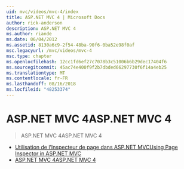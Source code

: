 ```yaml
---
uid: mvc/videos/mvc-4/index
title: ASP.NET MVC 4 | Microsoft Docs
author: rick-anderson
description: ASP.NET MVC 4
ms.author: riande
ms.date: 06/04/2012
ms.assetid: 8130a6c9-2f54-48ba-90f6-0ba52e98f0af
msc.legacyurl: /mvc/videos/mvc-4
msc.type: chapter
ms.openlocfilehash: 12cc1fd6ef27c7078b3c51006b6b29dec17404f6
ms.sourcegitcommit: 45ac74e400f9f2b7dbded66297730f6f14a4eb25
ms.translationtype: MT
ms.contentlocale: fr-FR
ms.lasthandoff: 08/16/2018
ms.locfileid: "48253374"
---
```

<a name="aspnet-mvc-4"></a><span data-ttu-id="69ece-103">ASP.NET MVC 4</span><span class="sxs-lookup"><span data-stu-id="69ece-103">ASP.NET MVC 4</span></span>
====================
> <span data-ttu-id="69ece-104">ASP.NET MVC 4</span><span class="sxs-lookup"><span data-stu-id="69ece-104">ASP.NET MVC 4</span></span>


- [<span data-ttu-id="69ece-105">Utilisation de l’Inspecteur de page dans ASP.NET MVC</span><span class="sxs-lookup"><span data-stu-id="69ece-105">Using Page Inspector in ASP.NET MVC</span></span>](using-page-inspector-in-aspnet-mvc.md)
- [<span data-ttu-id="69ece-106">ASP.NET MVC 4</span><span class="sxs-lookup"><span data-stu-id="69ece-106">ASP.NET MVC 4</span></span>](aspnet-mvc-4.md)
